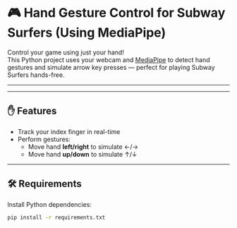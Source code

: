 # 🎮 Hand Gesture Control for Subway Surfers (Using MediaPipe)

Control your game using just your hand!  
This Python project uses your webcam and [MediaPipe](https://mediapipe.dev/) to detect hand gestures and simulate arrow key presses — perfect for playing Subway Surfers hands-free.

---


---

## ✋ Features

- Track your index finger in real-time
- Perform gestures:
  - Move hand **left/right** to simulate ←/→
  - Move hand **up/down** to simulate ↑/↓

---

## 🛠 Requirements

Install Python dependencies:

```bash
pip install -r requirements.txt

